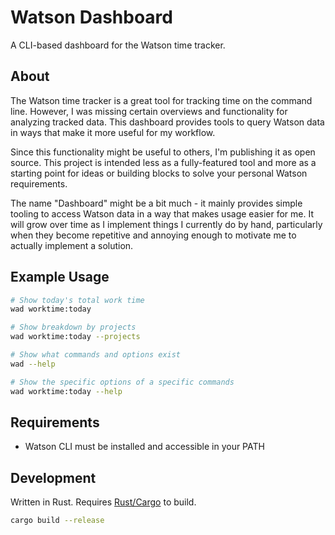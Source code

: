 # Watson Dashboard

A CLI-based dashboard for the Watson time tracker.

## About

The Watson time tracker is a great tool for tracking time on the command line. However, I was missing certain overviews and functionality for analyzing tracked data. This dashboard provides tools to query Watson data in ways that make it more useful for my workflow.

Since this functionality might be useful to others, I'm publishing it as open source. This project is intended less as a fully-featured tool and more as a starting point for ideas or building blocks to solve your personal Watson requirements.

The name "Dashboard" might be a bit much - it mainly provides simple tooling to access Watson data in a way that makes usage easier for me. It will grow over time as I implement things I currently do by hand, particularly when they become repetitive and annoying enough to motivate me to actually implement a solution.

## Example Usage

```bash
# Show today's total work time
wad worktime:today

# Show breakdown by projects  
wad worktime:today --projects

# Show what commands and options exist
wad --help

# Show the specific options of a specific commands
wad worktime:today --help
```

## Requirements

- Watson CLI must be installed and accessible in your PATH

## Development

Written in Rust. Requires [Rust/Cargo](https://rustup.rs/) to build.

```bash
cargo build --release
```
